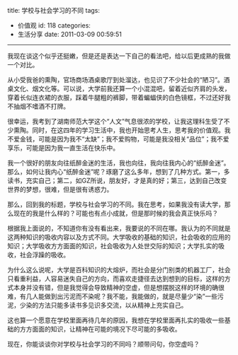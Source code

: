 title: 学校与社会学习的不同
tags:
  - 价值观
id: 118
categories:
  - 生活分享
date: 2011-03-09 00:59:51
---

我现在谈这个似乎还挺嫩，但是还是表达一下自己的看法吧，给以后更成熟的我做一个对比。

从小受我爸的熏陶，官场商场酒桌歌厅到处溜达，也见识了不少社会的“陋习”。酒桌文化、烟文化等。可以说，大学前我还算一个小混混吧，留着近似齐肩的头发，穿着长似连衣裙的衣服，踩着牛腿粗的裤脚，带着蝙蝠侠的白色镜框，不过还好我不抽烟不嗜酒不打牌。

<!--more-->很幸运，我考到了湖南师范大学这个“人文”气息很浓的学校，让我这理科生受了不少熏陶。同时，在这四年的学习生活中，我也开始思考人生，思考我的价值观。我不爱金钱，可能是因为我不“太缺”；我不爱购物，可能是我没相关“品位”；我不爱享乐，可能是因为我一直生活在快乐中。

我一个很好的朋友向往纸醉金迷的生活，我也向往，我向往我内心的“纸醉金迷”。那么，如何让我内心“纸醉金迷”呢？琢磨了这么多年，想到了几种方式。第一，多读书，充实自己；第二，如GZ所说，朋友好，才是真的好；第三，达到自己改变世界的梦想，很难，但是很有诱惑力。

那么，回到我的标题，学校与社会学习的不同。我在思考，如果我没有读大学，那么现在的我是什么样的？可能也有点小成就，但是那时候的我会真正快乐吗？

根据我上面说的，不知道你有没有看出来，我要说的不同在哪。我认为的不同就是这两种知识的吸收内容以及方式不同。大学吸收的基础的知识，社会吸收的应用的知识；大学吸收方方面面的知识，社会吸收为人处世交际的知识；大学扎实的吸收，社会浮躁的吸收。

为什么这么说呢，大学是百科知识的大熔炉，而社会是分门别类的机器工厂，社会只看重利益，人容易迷失自己的方向，而喜欢走捷径去达到想到的目标，这样的方式本身并没有错，但是我觉得会导致精神的空虚，但是想摆脱这样的环境的确很难，有几人能做到出污泥而不染呢？我不能，我能做的，就是尽量少“染”一些污泥，少染的方法只能多读书多见识多交流，以从精神上充实自己。

这也算一个愿意在学校里面再待几年的原因，我想在学校里面再扎实的吸收一些基础的方方面面的知识，让精神在可能的境况下尽可能的多吸收。

现在，你能谈谈你对学校与社会学习的不同吗？顺带问句，你空虚吗？